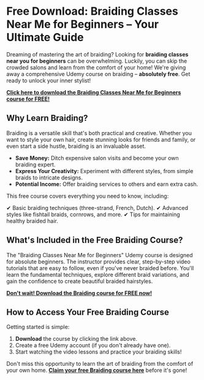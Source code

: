 # Free Download: Braiding Classes Near Me for Beginners – Your Ultimate Guide

Dreaming of mastering the art of braiding? Looking for **braiding classes near you for beginners** can be overwhelming. Luckily, you can skip the crowded salons and learn from the comfort of your home! We're giving away a comprehensive Udemy course on braiding – **absolutely free**. Get ready to unlock your inner stylist!

[**Click here to download the Braiding Classes Near Me for Beginners course for FREE!**](https://udemywork.com/braiding-classes-near-me-for-beginners)

## Why Learn Braiding?

Braiding is a versatile skill that's both practical and creative. Whether you want to style your own hair, create stunning looks for friends and family, or even start a side hustle, braiding is an invaluable asset.

*   **Save Money:** Ditch expensive salon visits and become your own braiding expert.
*   **Express Your Creativity:** Experiment with different styles, from simple braids to intricate designs.
*   **Potential Income:** Offer braiding services to others and earn extra cash.

This free course covers everything you need to know, including:

✔ Basic braiding techniques (three-strand, French, Dutch).
✔ Advanced styles like fishtail braids, cornrows, and more.
✔ Tips for maintaining healthy braided hair.

## What's Included in the Free Braiding Course?

The "Braiding Classes Near Me for Beginners" Udemy course is designed for absolute beginners. The instructor provides clear, step-by-step video tutorials that are easy to follow, even if you've never braided before. You'll learn the fundamental techniques, explore different braid variations, and gain the confidence to create beautiful braided hairstyles.

[**Don't wait! Download the Braiding course for FREE now!**](https://udemywork.com/braiding-classes-near-me-for-beginners)

## How to Access Your Free Braiding Course

Getting started is simple:

1.  **Download** the course by clicking the link above.
2.  Create a free Udemy account (if you don't already have one).
3.  Start watching the video lessons and practice your braiding skills!

Don't miss this opportunity to learn the art of braiding from the comfort of your own home. **[Claim your free Braiding course here](https://udemywork.com/braiding-classes-near-me-for-beginners)** before it's gone!
